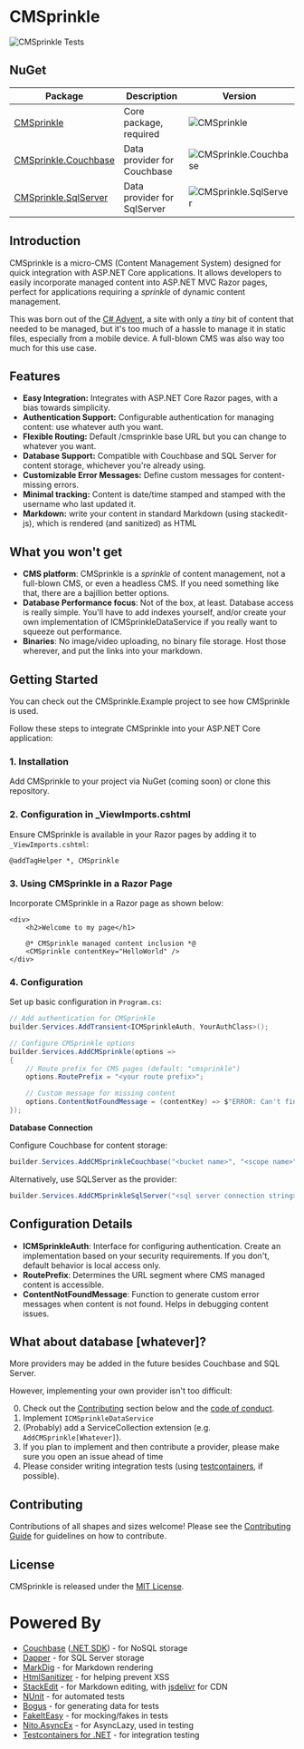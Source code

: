 # CMSprinkle

![CMSprinkle Tests](https://github.com/mgroves/CMSprinkle/actions/workflows/ci.yml/badge.svg)

## NuGet

| Package | Description | Version
|----|-----|-----
| [CMSprinkle](https://www.nuget.org/packages/CMSprinkle) | Core package, required | ![CMSprinkle](https://img.shields.io/nuget/v/CMSprinkle)
| [CMSprinkle.Couchbase](https://www.nuget.org/packages/CMSprinkle.Couchbase) | Data provider for Couchbase | ![CMSprinkle.Couchbase](https://img.shields.io/nuget/v/CMSprinkle.Couchbase) | x | y
| [CMSprinkle.SqlServer](https://www.nuget.org/packages/CMSprinkle.SqlServer) | Data provider for SqlServer | ![CMSprinkle.SqlServer](https://img.shields.io/nuget/v/CMSprinkle.SqlServer) | x | y

## Introduction
CMSprinkle is a micro-CMS (Content Management System) designed for quick integration with ASP.NET Core applications. It allows developers to easily incorporate managed content into ASP.NET MVC Razor pages, perfect for applications requiring a _sprinkle_ of dynamic content management.

This was born out of the [C# Advent](https://csadvent.christmas), a site with only a _tiny_ bit of content that needed to be managed, but it's too much of a hassle to manage it in static files, especially from a mobile device. A full-blown CMS was also way too much for this use case.

## Features
- **Easy Integration:** Integrates with ASP.NET Core Razor pages, with a bias towards simplicity.
- **Authentication Support:** Configurable authentication for managing content: use whatever auth you want.
- **Flexible Routing:** Default /cmsprinkle base URL but you can change to whatever you want.
- **Database Support:** Compatible with Couchbase and SQL Server for content storage, whichever you're already using.
- **Customizable Error Messages:** Define custom messages for content-missing errors.
- **Minimal tracking:** Content is date/time stamped and stamped with the username who last updated it.
- **Markdown:** write your content in standard Markdown (using stackedit-js), which is rendered (and sanitized) as HTML

## What you won't get
- **CMS platform**: CMSprinkle is a _sprinkle_ of content management, not a full-blown CMS, or even a headless CMS. If you need something like that, there are a bajillion better options.
- **Database Performance focus**: Not of the box, at least. Database access is really simple. You'll have to add indexes yourself, and/or create your own implementation of ICMSprinkleDataService if you really want to squeeze out performance.
- **Binaries**: No image/video uploading, no binary file storage. Host those wherever, and put the links into your markdown.

## Getting Started

You can check out the CMSprinkle.Example project to see how CMSprinkle is used.

Follow these steps to integrate CMSprinkle into your ASP.NET Core application:

### 1. Installation
Add CMSprinkle to your project via NuGet (coming soon) or clone this repository.

### 2. Configuration in _ViewImports.cshtml
Ensure CMSprinkle is available in your Razor pages by adding it to `_ViewImports.cshtml`:

```cshtml
@addTagHelper *, CMSprinkle
```

### 3. Using CMSprinkle in a Razor Page
Incorporate CMSprinkle in a Razor page as shown below:
```cshtml
<div>
    <h2>Welcome to my page</h1>
    
    @* CMSprinkle managed content inclusion *@
    <CMSprinkle contentKey="HelloWorld" />
</div>
```

### 4. Configuration

Set up basic configuration in `Program.cs`:

```csharp
// Add authentication for CMSprinkle
builder.Services.AddTransient<ICMSprinkleAuth, YourAuthClass>();

// Configure CMSprinkle options
builder.Services.AddCMSprinkle(options =>
{
    // Route prefix for CMS pages (default: "cmsprinkle")
    options.RoutePrefix = "<your route prefix>";

    // Custom message for missing content
    options.ContentNotFoundMessage = (contentKey) => $"ERROR: Can't find {contentKey}, did you add it yet?";
});
```

__Database Connection__

Configure Couchbase for content storage:
```csharp
builder.Services.AddCMSprinkleCouchbase("<bucket name>", "<scope name>", "<collection name>", createCollectionIfNecessary: true);
```
Alternatively, use SQLServer as the provider:
```csharp
builder.Services.AddCMSprinkleSqlServer("<sql server connection string>", "<table name>", "<schema name>",  createTableIfNecessary: true);
```

## Configuration Details
- **ICMSprinkleAuth**: Interface for configuring authentication. Create an implementation based on your security requirements. If you don't, default behavior is local access only.
- **RoutePrefix**: Determines the URL segment where CMS managed content is accessible.
- **ContentNotFoundMessage**: Function to generate custom error messages when content is not found. Helps in debugging content issues.

## What about database [whatever]?

More providers may be added in the future besides Couchbase and SQL Server.

However, implementing your own provider isn't too difficult:

0. Check out the [Contributing](#contributing) section below and the [code of conduct](CODE_OF_CONDUCT.md).
1. Implement `ICMSprinkleDataService`
2. (Probably) add a ServiceCollection extension (e.g. `AddCMSprinkle[Whatever]`).
3. If you plan to implement and then contribute a provider, please make sure you open an issue ahead of time
4. Please consider writing integration tests (using [testcontainers](https://github.com/testcontainers/testcontainers-dotnet), if possible).

## Contributing
Contributions of all shapes and sizes welcome! Please see the [Contributing Guide](CONTRIBUTING.md) for guidelines on how to contribute.

## License
CMSprinkle is released under the [MIT License](LICENSE).

# Powered By

* [Couchbase](https://www.couchbase.com/) ([.NET SDK](https://docs.couchbase.com/dotnet-sdk/current/hello-world/start-using-sdk.html)) - for NoSQL storage
* [Dapper](https://github.com/DapperLib/Dapper) - for SQL Server storage
* [MarkDig](https://github.com/xoofx/markdig) - for Markdown rendering
* [HtmlSanitizer](https://github.com/mganss/HtmlSanitizer) - for helping prevent XSS
* [StackEdit](https://github.com/benweet/stackedit) - for Markdown editing, with [jsdelivr](https://github.com/jsdelivr/jsdelivr) for CDN
* [NUnit](https://nunit.org/) - for automated tests
* [Bogus](https://github.com/bchavez/Bogus) - for generating data for tests
* [FakeItEasy](https://github.com/FakeItEasy/FakeItEasy) - for mocking/fakes in tests
* [Nito.AsyncEx](https://github.com/StephenCleary/AsyncEx) - for AsyncLazy, used in testing
* [Testcontainers for .NET](https://github.com/testcontainers/testcontainers-dotnet) - for integration testing
 